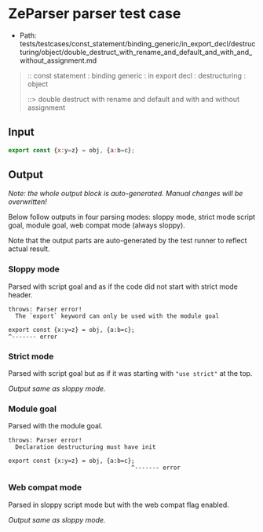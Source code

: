 # ZeParser parser test case

- Path: tests/testcases/const_statement/binding_generic/in_export_decl/destructuring/object/double_destruct_with_rename_and_default_and_with_and_without_assignment.md

> :: const statement : binding generic : in export decl : destructuring : object
>
> ::> double destruct with rename and default and with and without assignment

## Input

`````js
export const {x:y=z} = obj, {a:b=c};
`````

## Output

_Note: the whole output block is auto-generated. Manual changes will be overwritten!_

Below follow outputs in four parsing modes: sloppy mode, strict mode script goal, module goal, web compat mode (always sloppy).

Note that the output parts are auto-generated by the test runner to reflect actual result.

### Sloppy mode

Parsed with script goal and as if the code did not start with strict mode header.

`````
throws: Parser error!
  The `export` keyword can only be used with the module goal

export const {x:y=z} = obj, {a:b=c};
^------- error
`````

### Strict mode

Parsed with script goal but as if it was starting with `"use strict"` at the top.

_Output same as sloppy mode._

### Module goal

Parsed with the module goal.

`````
throws: Parser error!
  Declaration destructuring must have init

export const {x:y=z} = obj, {a:b=c};
                                   ^------- error
`````


### Web compat mode

Parsed in sloppy script mode but with the web compat flag enabled.

_Output same as sloppy mode._
